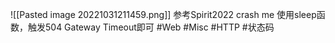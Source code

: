 ![[Pasted image 20221031211459.png]]
参考Spirit2022 crash me
使用sleep函数，触发504 Gateway Timeout即可
#Web #Misc #HTTP #状态码